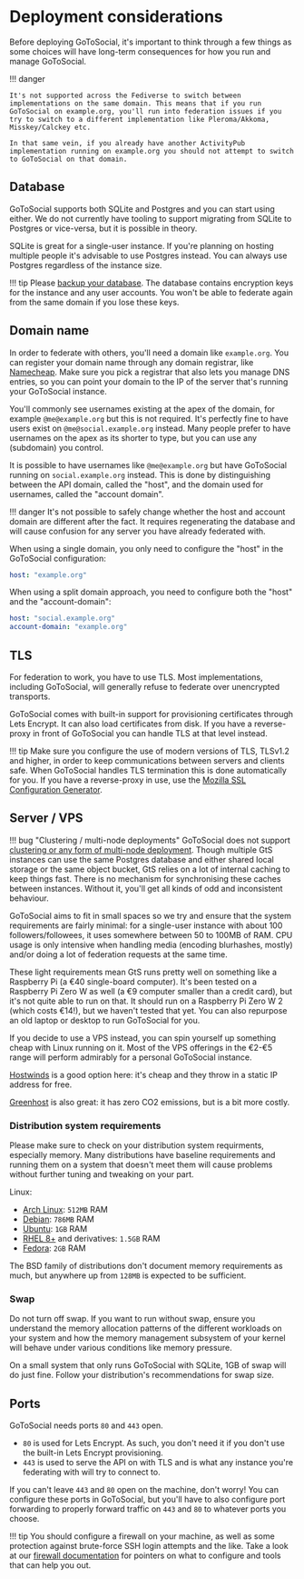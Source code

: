 # Deployment considerations

Before deploying GoToSocial, it's important to think through a few things as some choices will have long-term consequences for how you run and manage GoToSocial.

!!! danger

    It's not supported across the Fediverse to switch between implementations on the same domain. This means that if you run GoToSocial on example.org, you'll run into federation issues if you try to switch to a different implementation like Pleroma/Akkoma, Misskey/Calckey etc.
    
    In that same vein, if you already have another ActivityPub implementation running on example.org you should not attempt to switch to GoToSocial on that domain.

## Database

GoToSocial supports both SQLite and Postgres and you can start using either. We do not currently have tooling to support migrating from SQLite to Postgres or vice-versa, but it is possible in theory.

SQLite is great for a single-user instance. If you're planning on hosting multiple people it's advisable to use Postgres instead. You can always use Postgres regardless of the instance size.

!!! tip
    Please [backup  your database](../admin/backup_and_restore.md). The database contains encryption keys for the instance and any user accounts. You won't be able to federate again from the same domain if you lose these keys.

## Domain name

In order to federate with others, you'll need a domain like `example.org`. You can register your domain name through any domain registrar, like [Namecheap](https://www.namecheap.com/). Make sure you pick a registrar that also lets you manage DNS entries, so you can point your domain to the IP of the server that's running your GoToSocial instance.

You'll commonly see usernames existing at the apex of the domain, for example `@me@example.org` but this is not required. It's perfectly fine to have users exist on `@me@social.example.org` instead. Many people prefer to have usernames on the apex as its shorter to type, but you can use any (subdomain) you control.

It is possible to have usernames like `@me@example.org` but have GoToSocial running on `social.example.org` instead. This is done by distinguishing between the API domain, called the "host", and the domain used for usernames, called the "account domain".

!!! danger
    It's not possible to safely change whether the host and account domain are different after the fact. It requires regenerating the database and will cause confusion for any server you have already federated with.

When using a single domain, you only need to configure the "host" in the GoToSocial configuration:

```yaml
host: "example.org"
```

When using a split domain approach, you need to configure both the "host" and the "account-domain":

```yaml
host: "social.example.org"
account-domain: "example.org"
```

## TLS

For federation to work, you have to use TLS. Most implementations, including GoToSocial, will generally refuse to federate over unencrypted transports.

GoToSocial comes with built-in support for provisioning certificates through Lets Encrypt. It can also load certificates from disk. If you have a reverse-proxy in front of GoToSocial you can handle TLS at that level instead.

!!! tip
    Make sure you configure the use of modern versions of TLS, TLSv1.2 and higher, in order to keep communications between servers and clients safe. When GoToSocial handles TLS termination this is done automatically for you. If you have a reverse-proxy in use, use the [Mozilla SSL Configuration Generator](https://ssl-config.mozilla.org/).

## Server / VPS

!!! bug "Clustering / multi-node deployments"
    GoToSocial does not support [clustering or any form of multi-node deployment](https://github.com/superseriousbusiness/gotosocial/issues/1749). Though multiple GtS instances can use the same Postgres database and either shared local storage or the same object bucket, GtS relies on a lot of internal caching to keep things fast. There is no mechanism for synchronising these caches between instances. Without it, you'll get all kinds of odd and inconsistent behaviour.

GoToSocial aims to fit in small spaces so we try and ensure that the system requirements are fairly minimal: for a single-user instance with about 100 followers/followees, it uses somewhere between 50 to 100MB of RAM. CPU usage is only intensive when handling media (encoding blurhashes, mostly) and/or doing a lot of federation requests at the same time.

These light requirements mean GtS runs pretty well on something like a Raspberry Pi (a €40 single-board computer). It's been tested on a Raspberry Pi Zero W as well (a €9 computer smaller than a credit card), but it's not quite able to run on that. It should run on a Raspberry Pi Zero W 2 (which costs €14!), but we haven't tested that yet. You can also repurpose an old laptop or desktop to run GoToSocial for you.

If you decide to use a VPS instead, you can spin yourself up something cheap with Linux running on it. Most of the VPS offerings in the €2-€5 range will perform admirably for a personal GoToSocial instance.

[Hostwinds](https://www.hostwinds.com/) is a good option here: it's cheap and they throw in a static IP address for free.

[Greenhost](https://greenhost.net) is also great: it has zero CO2 emissions, but is a bit more costly.

### Distribution system requirements

Please make sure to check on your distribution system requirments, especially memory. Many distributions have baseline requirements and running them on a system that doesn't meet them will cause problems without further tuning and tweaking on your part.

Linux:
* [Arch Linux][archreq]: `512MB` RAM
* [Debian][debreq]: `786MB` RAM
* [Ubuntu][ubireq]: `1GB` RAM
* [RHEL 8+][rhelreq] and derivatives: `1.5GB` RAM
* [Fedora][fedorareq]: `2GB` RAM

The BSD family of distributions don't document memory requirements as much, but anywhere up from `128MB` is expected to be sufficient.

[archreq]: https://wiki.archlinux.org/title/installation_guide
[debreq]: https://www.debian.org/releases/stable/amd64/ch02s05.en.html
[ubireq]: https://ubuntu.com/server/docs/installation
[rhelreq]: https://access.redhat.com/articles/rhel-limits#minimum-required-memory-3
[fedorareq]: https://docs.fedoraproject.org/en-US/fedora/latest/release-notes/welcome/Hardware_Overview/#hardware_overview-specs

### Swap

Do not turn off swap. If you want to run without swap, ensure you understand the memory allocation patterns of the different workloads on your system and how the memory management subsystem of your kernel will behave under various conditions like memory pressure.

On a small system that only runs GoToSocial with SQLite, 1GB of swap will do just fine. Follow your distribution's recommendations for swap size.

## Ports

GoToSocial needs ports `80` and `443` open.

* `80` is used for Lets Encrypt. As such, you don't need it if you don't use the built-in Lets Encrypt provisioning.
* `443` is used to serve the API on with TLS and is what any instance you're federating with will try to connect to.

If you can't leave `443` and `80` open on the machine, don't worry! You can configure these ports in GoToSocial, but you'll have to also configure port forwarding to properly forward traffic on `443` and `80` to whatever ports you choose.

!!! tip
    You should configure a firewall on your machine, as well as some protection against brute-force SSH login attempts and the like. Take a look at our [firewall documentation](../advanced/security/firewall.md) for pointers on what to configure and tools that can help you out.
